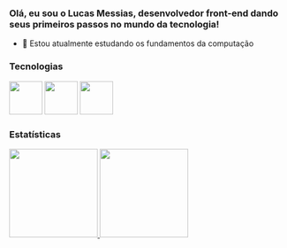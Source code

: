 ### Olá, eu sou o Lucas Messias, desenvolvedor front-end dando seus primeiros passos no mundo da tecnologia!

- 🌱 Estou atualmente estudando os fundamentos da computação

### Tecnologias

<div>
  <img src="https://cdn.jsdelivr.net/gh/devicons/devicon/icons/html5/html5-original.svg" width="60"/>
  <img src="https://cdn.jsdelivr.net/gh/devicons/devicon/icons/css3/css3-original.svg" width="60"/>
  <img src="https://cdn.jsdelivr.net/gh/devicons/devicon/icons/javascript/javascript-original.svg" width="60"/>
</div>

### Estatísticas

<div>
  <a href="https://github.com/lucasmri">
    <img height="160em" src="https://github-readme-stats.vercel.app/api/top-langs/?username=lucasmri&layout=compact&langs_count=7&theme=dark"/>
    <img height="160em" src="https://github-readme-stats.vercel.app/api?username=lucasmri&show_icons=true&theme=dark&include_all_commits=true&count_private=true"/>
  </a>
</div>
